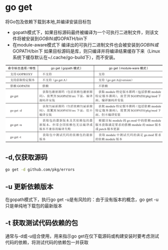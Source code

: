 # go get

将Go包及依赖下载到本地,并编译安装目标包

- gopath模式下，如果目标源码最终被编译为一个可执行二进制文件，则该文件将被安装到$GOBIN或$GOPATH/bin下
- 在module-aware模式下
  编译出的可执行二进制文件也会被安装到$GOBIN或$GOPATH/bin下
  如果目标源码是库，则只编译并将编译结果缓存下来（Linux系统下缓存默认在~/.cache/go-build下），而不安装。

![go-get](../../image/go/go-get.png)

## -d,仅获取源码

```sh
go get -d github.com/pkg/errors
```

## -u 更新依赖版本

在gopath模式下，执行go get -u是有风险的：由于没有版本的概念，go get -u只是单纯地下载包的最新版本

## -t 获取测试代码依赖的包

通常与-d或-u组合使用，用来指示go get在仅下载源码或构建安装时要考虑测试代码的依赖，将测试代码的依赖包一并获取
